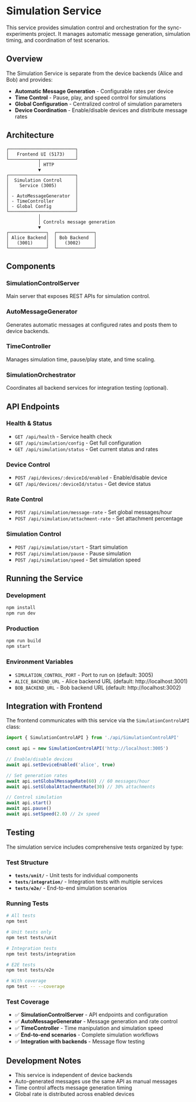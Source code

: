 # Simulation Service

This service provides simulation control and orchestration for the sync-experiments project. It manages automatic message generation, simulation timing, and coordination of test scenarios.

## Overview

The Simulation Service is separate from the device backends (Alice and Bob) and provides:

- **Automatic Message Generation** - Configurable rates per device
- **Time Control** - Pause, play, and speed control for simulations
- **Global Configuration** - Centralized control of simulation parameters
- **Device Coordination** - Enable/disable devices and distribute message rates

## Architecture

```
┌─────────────────────────┐
│   Frontend UI (5173)    │
└───────────┬─────────────┘
            │ HTTP
            ▼
┌─────────────────────────┐
│  Simulation Control     │
│    Service (3005)       │
│                         │
│ - AutoMessageGenerator  │
│ - TimeController        │
│ - Global Config         │
└─────────────────────────┘
            │
            │ Controls message generation
            ▼
┌──────────────┐  ┌──────────────┐
│ Alice Backend│  │ Bob Backend  │
│   (3001)     │  │   (3002)     │
└──────────────┘  └──────────────┘
```

## Components

### SimulationControlServer
Main server that exposes REST APIs for simulation control.

### AutoMessageGenerator
Generates automatic messages at configured rates and posts them to device backends.

### TimeController
Manages simulation time, pause/play state, and time scaling.

### SimulationOrchestrator
Coordinates all backend services for integration testing (optional).

## API Endpoints

### Health & Status
- `GET /api/health` - Service health check
- `GET /api/simulation/config` - Get full configuration
- `GET /api/simulation/status` - Get current status and rates

### Device Control
- `POST /api/devices/:deviceId/enabled` - Enable/disable device
- `GET /api/devices/:deviceId/status` - Get device status

### Rate Control
- `POST /api/simulation/message-rate` - Set global messages/hour
- `POST /api/simulation/attachment-rate` - Set attachment percentage

### Simulation Control
- `POST /api/simulation/start` - Start simulation
- `POST /api/simulation/pause` - Pause simulation
- `POST /api/simulation/speed` - Set simulation speed

## Running the Service

### Development
```bash
npm install
npm run dev
```

### Production
```bash
npm run build
npm start
```

### Environment Variables
- `SIMULATION_CONTROL_PORT` - Port to run on (default: 3005)
- `ALICE_BACKEND_URL` - Alice backend URL (default: http://localhost:3001)
- `BOB_BACKEND_URL` - Bob backend URL (default: http://localhost:3002)

## Integration with Frontend

The frontend communicates with this service via the `SimulationControlAPI` class:

```typescript
import { SimulationControlAPI } from './api/SimulationControlAPI'

const api = new SimulationControlAPI('http://localhost:3005')

// Enable/disable devices
await api.setDeviceEnabled('alice', true)

// Set generation rates
await api.setGlobalMessageRate(60) // 60 messages/hour
await api.setGlobalAttachmentRate(30) // 30% attachments

// Control simulation
await api.start()
await api.pause()
await api.setSpeed(2.0) // 2x speed
```

## Testing

The simulation service includes comprehensive tests organized by type:

### Test Structure
- **`tests/unit/`** - Unit tests for individual components
- **`tests/integration/`** - Integration tests with multiple services
- **`tests/e2e/`** - End-to-end simulation scenarios

### Running Tests
```bash
# All tests
npm test

# Unit tests only
npm test tests/unit

# Integration tests
npm test tests/integration

# E2E tests
npm test tests/e2e

# With coverage
npm test -- --coverage
```

### Test Coverage
- ✅ **SimulationControlServer** - API endpoints and configuration
- ✅ **AutoMessageGenerator** - Message generation and rate control
- ✅ **TimeController** - Time manipulation and simulation speed
- ✅ **End-to-end scenarios** - Complete simulation workflows
- ✅ **Integration with backends** - Message flow testing

## Development Notes

- This service is independent of device backends
- Auto-generated messages use the same API as manual messages
- Time control affects message generation timing
- Global rate is distributed across enabled devices